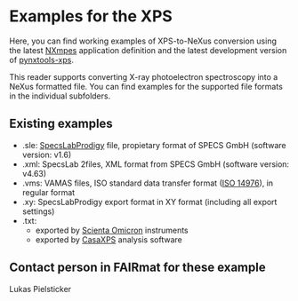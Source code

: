 # Examples for the XPS

Here, you can find working examples of XPS-to-NeXus conversion using the latest [NXmpes](https://fairmat-nfdi.github.io/nexus_definitions/classes/contributed_definitions/NXmpes.html#nxmpes) application definition and the latest development version of [pynxtools-xps](https://github.com/FAIRmat-NFDI/pynxtools-xps).

This reader supports converting X-ray photoelectron spectroscopy into a NeXus formatted file. You can find examples for the supported file formats in the individual subfolders.

## Existing examples
- .sle: [SpecsLabProdigy](https://www.specs-group.com/nc/specs/products/detail/prodigy/) file, propietary format of SPECS GmbH (software version: v1.6)
- .xml: SpecsLab 2files, XML format from SPECS GmbH (software version: v4.63)
- .vms: VAMAS files, ISO standard data transfer format ([ISO 14976](https://www.iso.org/standard/24269.html)), in regular format
- .xy: SpecsLabProdigy export format in XY format (including all export settings)
- .txt:
  - exported by [Scienta Omicron](https://scientaomicron.com/en) instruments
  - exported by [CasaXPS](https://www.casaxps.com/) analysis software

## Contact person in FAIRmat for these example
Lukas Pielsticker